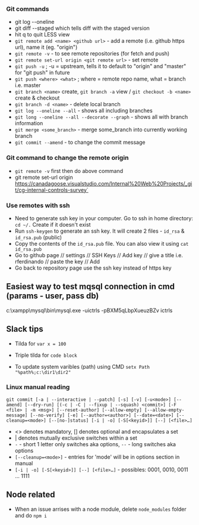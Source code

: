 ### Git commands
- git log --oneline
- git diff --staged which tells diff with the staged version
- hit q to quit LESS view
- `git remote add <name> <github url>` - add a remote (i.e. github https url), name it (eg. "origin")
- `git remote -v` - to see remote repositories (for fetch and push)
- `git remote set-url origin <git remote url>` - set remote
- `git push -u` ; -u = upstream, tells it to default to "origin" and "master" for "git push" in future
- `git push <where> <what>` ; where = remote repo name, what = branch i.e. master
- `git branch <name>` create, `git branch -a` view / `git checkout -b <name>` create & checkout
- `git branch -d <name>` - delete local branch
- `git log --oneline --all` - shows all including branches
- `git long --oneline --all --decorate --graph` - shows all with branch information
- `git merge <some_branch>` - merge some_branch into currently working branch
- `git commit --amend` - to change the commit message

### Git command to change the remote origin
- `git remote -v` first then do above command
- git remote set-url origin https://canadagoose.visualstudio.com/Internal%20Web%20Projects/_git/cg-internal-controls-survey`

### Use remotes with ssh
- Need to generate ssh key in your computer. Go to ssh in home directory: `cd ~/.` Create if it doesn't exist
- Run `ssh-keygen` to generate an ssh key. It will create 2 files - `id_rsa` & `id_rsa.pub` (public)
- Copy the contents of the `id_rsa.pub` file. You can also view it using `cat id_rsa.pub`
- Go to github page // settings // SSH Keys // Add key // give a title i.e. rferdinando // paste the key // Add
- Go back to repository page use the ssh key instead of https key

## Easiest way to test mqsql connection in cmd (params - user, pass db)
c:\xampp\mysql\bin\mysql.exe -uictrls -pBXM5qLbpXueuzBZv ictrls

## Slack tips
- Tilda for `var x = 100`
- Triple tilda for ```code block```

- To update system varibles (path) using CMD `setx Path "%path%;c:\dir1\dir2"`

### Linux manual reading
`git commit [-a | --interactive | --patch] [-s] [-v] [-u<mode>] [--amend]
	   [--dry-run] [(-c | -C | --fixup | --squash) <commit>]
	   [-F <file> | -m <msg>] [--reset-author] [--allow-empty]
	   [--allow-empty-message] [--no-verify] [-e] [--author=<author>]
	   [--date=<date>] [--cleanup=<mode>] [--[no-]status]
	   [-i | -o] [-S[<keyid>]] [--] [<file>…​]`
- <> denotes mandatory, [] denotes optional and encapsulates a set
- | denotes mutually exclusive switches within a set
- `-` - short 1 letter only switches aka options, `--` - long switches aka options
- `[--cleanup=<mode>]` - entries for 'mode' will be in options section in manual
- `[-i | -o] [-S[<keyid>]] [--] [<file>…​]` - possibles: 0001, 0010, 0011 ... 1111


## Node related

- When an issue arrises with a node module, delete `node_modules` folder and do `npm i`
